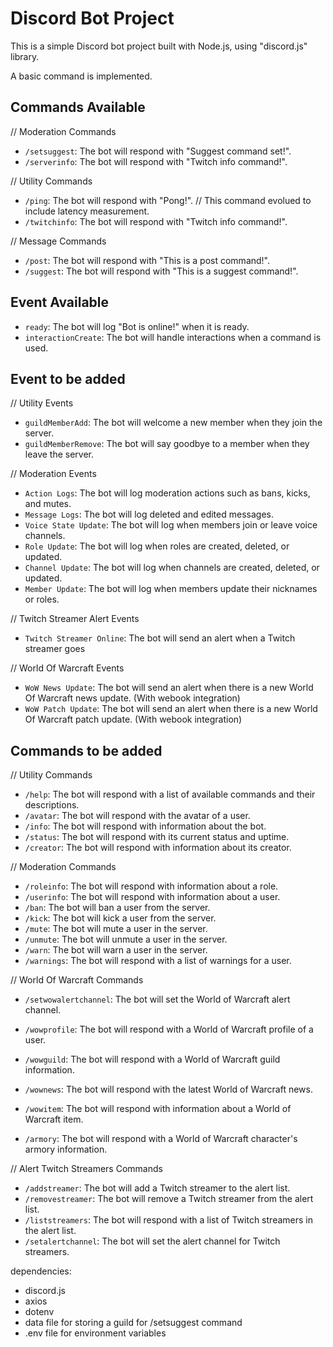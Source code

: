 # Discord Bot Project

This is a simple Discord bot project built with Node.js, using "discord.js" library.

A basic command is implemented.

## Commands Available 
// Moderation Commands
- `/setsuggest`: The bot will respond with "Suggest command set!".
- `/serverinfo`: The bot will respond with "Twitch info command!".

// Utility Commands
- `/ping`: The bot will respond with "Pong!". // This command evolued to include latency measurement.
- `/twitchinfo`: The bot will respond with "Twitch info command!".

// Message Commands
- `/post`: The bot will respond with "This is a post command!".
- `/suggest`: The bot will respond with "This is a suggest command!".


## Event Available
- `ready`: The bot will log "Bot is online!" when it is ready.
- `interactionCreate`: The bot will handle interactions when a command is used.

## Event to be added

// Utility Events
- `guildMemberAdd`: The bot will welcome a new member when they join the server.
- `guildMemberRemove`: The bot will say goodbye to a member when they leave the server.

// Moderation Events
- `Action Logs`: The bot will log moderation actions such as bans, kicks, and mutes.
- `Message Logs`: The bot will log deleted and edited messages.
- `Voice State Update`: The bot will log when members join or leave voice channels.
- `Role Update`: The bot will log when roles are created, deleted, or updated.
- `Channel Update`: The bot will log when channels are created, deleted, or updated.
- `Member Update`: The bot will log when members update their nicknames or roles.

// Twitch Streamer Alert Events
- `Twitch Streamer Online`: The bot will send an alert when a Twitch streamer goes

// World Of Warcraft Events

- `WoW News Update`: The bot will send an alert when there is a new World Of Warcraft news update. (With webook integration)
- `WoW Patch Update`: The bot will send an alert when there is a new World Of Warcraft patch update. (With webook integration)

## Commands to be added

// Utility Commands
- `/help`: The bot will respond with a list of available commands and their descriptions.
- `/avatar`: The bot will respond with the avatar of a user.
- `/info`: The bot will respond with information about the bot.
- `/status`: The bot will respond with its current status and uptime.
- `/creator`: The bot will respond with information about its creator.

// Moderation Commands
- `/roleinfo`: The bot will respond with information about a role.
- `/userinfo`: The bot will respond with information about a user.
- `/ban`: The bot will ban a user from the server.
- `/kick`: The bot will kick a user from the server.
- `/mute`: The bot will mute a user in the server.
- `/unmute`: The bot will unmute a user in the server.
- `/warn`: The bot will warn a user in the server.
- `/warnings`: The bot will respond with a list of warnings for a user.

// World Of Warcraft Commands
- `/setwowalertchannel`: The bot will set the World of Warcraft alert channel.

- `/wowprofile`: The bot will respond with a World of Warcraft profile of a user.
- `/wowguild`: The bot will respond with a World of Warcraft guild information.
- `/wownews`: The bot will respond with the latest World of Warcraft news.
- `/wowitem`: The bot will respond with information about a World of Warcraft item.
- `/armory`: The bot will respond with a World of Warcraft character's armory information.

// Alert Twitch Streamers Commands
- `/addstreamer`: The bot will add a Twitch streamer to the alert list.
- `/removestreamer`: The bot will remove a Twitch streamer from the alert list.
- `/liststreamers`: The bot will respond with a list of Twitch streamers in the alert list.
- `/setalertchannel`: The bot will set the alert channel for Twitch streamers.


dependencies:
- discord.js
- axios
- dotenv
- data file for storing a guild for /setsuggest command
- .env file for environment variables